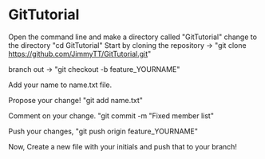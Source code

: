 # GitTutorial
Open the command line and make a directory called "GitTutorial" 
change to the directory "cd GitTutorial" 
Start by cloning the repository -> "git clone https://github.com/JimmyTT/GitTutorial.git" 

branch out -> "git checkout -b feature_YOURNAME" 

Add your name to name.txt file.

Propose your change! "git add name.txt" 

Comment on your change. "git commit -m "Fixed member list" 

Push your changes, "git push origin feature_YOURNAME" 

Now, Create a new file with your initials and push that to your branch!



